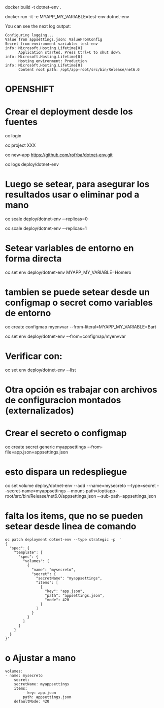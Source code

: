 docker build -t dotnet-env .

docker run -it -e MYAPP_MY_VARIABLE=test-env dotnet-env

You can see the next log output:

```
Configuring logging...
Value from appsettings.json: ValueFromConfig
Secret from environment variable: test-env
info: Microsoft.Hosting.Lifetime[0]
      Application started. Press Ctrl+C to shut down.
info: Microsoft.Hosting.Lifetime[0]
      Hosting environment: Production
info: Microsoft.Hosting.Lifetime[0]
      Content root path: /opt/app-root/src/bin/Release/net6.0
```

# OPENSHIFT

# Crear el deployment desde los fuentes

oc login

oc project XXX

oc new-app https://github.com/rofrba/dotnet-env.git

oc logs deploy/dotnet-env

# Luego se setear, para asegurar los resultados usar o eliminar pod a mano

oc scale deploy/dotnet-env --replicas=0

oc scale deploy/dotnet-env --replicas=1

# Setear variables de entorno en forma directa

oc set env deploy/dotnet-env MYAPP_MY_VARIABLE=Homero

# tambien se puede setear desde un configmap o secret como variables de entorno

oc create configmap myenvvar --from-literal=MYAPP_MY_VARIABLE=Bart

oc set env deploy/dotnet-env --from=configmap/myenvvar


# Verificar con:

oc set env deploy/dotnet-env --list

# Otra opción es trabajar con archivos de configuracion montados (externalizados)

# Crear el secreto o configmap

oc create secret generic myappsettings --from-file=app.json=appsettings.json

# esto dispara un redespliegue

oc set volume deploy/dotnet-env --add --name=mysecreto --type=secret --secret-name=myappsettings --mount-path=/opt/app-root/src/bin/Release/net6.0/appsettings.json --sub-path=appsettings.json
# falta los items, que no se pueden setear desde linea de comando


```
oc patch deployment dotnet-env --type strategic -p  '
{
  "spec": {
    "template": {
      "spec": {
        "volumes": [
          {
            "name": "mysecreto",
            "secret": {
              "secretName": "myappsettings",
              "items": [
                {
                  "key": "app.json",
                  "path": "appsettings.json",
                  "mode": 420
                }
              ]
            }
          }
        ]
      }
    }
  }
}'
```


# o Ajustar a mano

```
volumes:
- name: mysecreto
    secret:
    secretName: myappsettings
    items:
        - key: app.json
        path: appsettings.json
    defaultMode: 420
```
